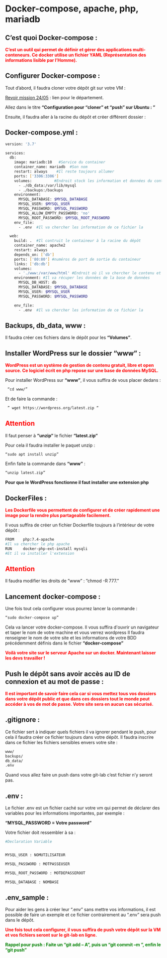 # Docker-compose, apache, php, mariadb

## C’est quoi Docker-compose :

**<span style="color:red">C’est un outil qui permet de définir et gérer des applications multi-conteneurs. Ce docker utilise un fichier YAML (Représentation des informations lisible par l’Homme).</span>**

## Configurer Docker-compose :

Tout d’abord, il faudra cloner votre dépôt git sur votre VM :

[Revoir mission 24/05](https://antoninlcs.github.io/cd72/Stage%20CD%2072/Mission/Mission%20du%2024.05/)
: lien pour le département.

Allez dans le titre **“Configuration pour “cloner” et “push” sur Ubuntu : ”**

Ensuite, il faudra aller à la racine du dépôt et créer différent dossier :
 
## Docker-compose.yml :

~~~bash
version: '3.7'

services: 
  db:
    image: mariadb:10   #Service du container 
    container_name: mariadb  #Son nom
    restart: always    #Il reste toujours allumer
    ports: ['3306:3306']
    volumes:          #Endroit stock les information et données du container
      - ./db_data:/var/lib/mysql
      - ./backups:/backups
    environment:
      MYSQL_DATABASE: $MYSQL_DATABASE
      MYSQL_USER: $MYSQL_USER
      MYSQL_PASSWORD: $MYSQL_PASSWORD
      MYSQL_ALLOW_EMPTY_PASSWORD: 'no'
      MYSQL_ROOT_PASSWORD: $MYSQL_ROOT_PASSWORD
    env_file:
      - .env  #Il va chercher les information de ce fichier la

  web:
    build: .  #Il contruit le containeur à la racine du dépôt
    container_name: apache2
    restart: always
    depends_on: ['db']
    ports: ['80:80'] #numéros de port de sortie du containeur
    links: ['db:db']
    volumes:
      - './www:/var/www/html' #Endroit où il va chercher le contenu et stocker 
    environment: #Il va récuper les données de la base de données
      MYSQL_DB_HOST: db
      MYSQL_DATABASE: $MYSQL_DATABASE
      MYSQL_USER: $MYSQL_USER
      MYSQL_PASSWORD: $MYSQL_PASSWORD

    env_file:
      - .env  #Il va chercher les information de ce fichier la
~~~


## Backups, db_data, www : 

Il faudra créer ces fichiers dans le dépôt pour les **“Volumes”**.

## Installer WordPress sur le dossier “www” :

**<span style="color:red">WordPress est un système de gestion de contenu gratuit, libre et open source. Ce logiciel écrit en php repose sur une base de données MySQL.</span>**

Pour installer WordPress sur **“www”**, il vous suffira de vous placer dedans :

~~~bash
 “cd www/”
~~~

Et de faire la commande :

~~~bash
 ” wget https://wordpress.org/latest.zip “
~~~


## **<span style="color:red">Attention</span>**

Il faut penser à **“unzip“** le fichier **“latest.zip“** 

Pour cela il faudra installer le paquet unzip :

~~~bash
“sudo apt install unzip”
~~~

Enfin faite la commande dans **“www”** :

~~~bash
“unzip latest.zip”        
~~~
                   
**Pour que le WordPress fonctionne il faut installer une extension php** 

## DockerFiles  : 

**<span style="color:red">Les Dockerfile vous permettent de configurer et de créer rapidement une image pour la rendre plus partageable facilement.</span>**

Il vous suffira de créer un fichier Dockerfile  toujours à l’intérieur de votre dépôt : 

~~~bash
FROM    php:7.4-apache 
#Il va chercher le php apache 
RUN     docker-php-ext-install mysqli
#Et il va installer l'extension 
~~~

## **<span style="color:red">Attention</span>**


Il faudra modifier les droits de ”www” : ”chmod -R 777.”

## Lancement docker-compose :

Une fois tout cela configurer vous pourrez lancer la commande : 

~~~bash
“sudo docker-compose up”
~~~

Cela va lancer votre docker-compose. Il vous suffira d'ouvrir un navigateur et taper le nom de votre machine et vous verrez wordpress
Il faudra renseigner le nom de votre site et les informations de votre BDD précédemment définis dans le fichier **“docker-compose”**

**<span style="color:red">Voilà votre site sur le serveur Apache sur un docker. Maintenant laisser les devs travailler !</span>**

## Push le dépôt sans avoir accès au ID de connexion et au mot de passe :

**<span style="color:red">Il est important de savoir faire cela car si vous mettez tous vos dossiers dans votre dépôt public et que dans ces dossiers tout le monde peut accéder à vos de mot de passe. Votre site sera en aucun cas sécurisé.</span>**

## .gitignore :

Ce fichier sert à indiquer quels fichiers il va ignorer pendant le push, pour cela il faudra créer ce fichier toujours dans votre dépôt.
Il faudra inscrire dans ce fichier les fichiers sensibles envers votre site :

~~~bash
www/
backups/
db_data/
.env
~~~

Quand vous allez faire un push dans votre git-lab c’est fichier n’y seront pas.

## .env :

Le fichier .env est un fichier caché sur votre vm qui permet de déclarer des variables pour les informations importantes, par exemple : 

**“MYSQL_PASSWORD = Votre password”**

Votre fichier doit ressembler à sa :

~~~bash
#Declaration Variable 


MYSQL_USER : NOMUTILISATEUR 

MYSQL_PASSWORD : MOTPASSEUSER  

MYSQL_ROOT_PASSWORD : MOTDEPASSEROOT

MYSQL_DATABASE : NOMBASE 
~~~


## .env_sample : 

Pour aider les gens à créer leur “.env” sans mettre vos informations, il est possible de faire un exemple et ce fichier contrairement au “.env” sera push dans le dépôt.

**<span style="color:red">Une fois tout cela configurer, il vous suffira de push votre dépôt sur la VM et vos fichiers seront sur le git-lab en ligne.</span>**

**<span style="color:green">Rappel pour push : Faite un “git add – A”, puis un “git commit –m <message>”, enfin le “git push”</span>**
 
 
